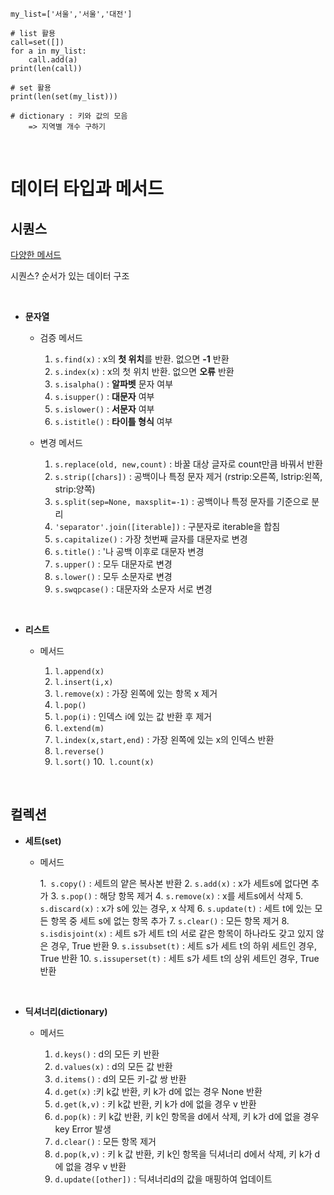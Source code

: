 ```
my_list=['서울','서울','대전']

# list 활용
call=set([])
for a in my_list:
    call.add(a)
print(len(call))

# set 활용
print(len(set(my_list)))

# dictionary : 키와 값의 모음
    => 지역별 개수 구하기
```

<br/>

# 데이터 타입과 메서드

## 시퀀스
[다양한 메서드](https://docs.python.org/ko/3/tutorial/datastructures.html#)

시퀀스? 순서가 있는 데이터 구조

<br/>

- **문자열**

    - 검증 메서드

        1. `s.find(x)` : x의 **첫 위치**를 반환. 없으면 **-1** 반환
        2. `s.index(x)` : x의 첫 위치 반환. 없으면 **오류** 반환
        3. `s.isalpha()` : **알파벳** 문자 여부
        4. `s.isupper()` : **대문자** 여부
        5. `s.islower()` : **서문자** 여부
        6. `s.istitle()` : **타이틀 형식** 여부

    - 변경 메서드

        1. `s.replace(old, new,count)` : 바꿀 대상 글자로 count만큼 바꿔서 반환
        2. `s.strip([chars])` : 공백이나 특정 문자 제거 (rstrip:오른쪽, lstrip:왼쪽, strip:양쪽)
        3. `s.split(sep=None, maxsplit=-1)` : 공백이나 특정 문자를 기준으로 분리
        4. `'separator'.join([iterable])` : 구분자로 iterable을 합침
        5. `s.capitalize()` : 가장  첫번째 글자를 대문자로 변경
        6. `s.title()` : '나 공백 이후로 대문자 변경
        7. `s.upper()` : 모두 대문자로 변경
        8. `s.lower()` : 모두 소문자로 변경
        9. `s.swqpcase()` : 대문자와 소문자 서로 변경

<br/>

- **리스트**

    - 메서드

        1. `l.append(x)`
        2. `l.insert(i,x)` 
        3. `l.remove(x)` : 가장 왼쪽에 있는 항목 x 제거
        4. `l.pop()`
        5. `l.pop(i)` : 인덱스 i에 있는 값 반환 후 제거
        6. `l.extend(m)`
        7. `l.index(x,start,end)` : 가장 왼쪽에 있는 x의 인덱스 반환
        8. `l.reverse()`
        9. `l.sort()`
        10.` l.count(x)`

<br/>

## 컬렉션

- **세트(set)**

    - 메서드

        1.` s.copy()` : 세트의 얕은 복사본 반환
        2. `s.add(x)` : x가 세트s에 없다면 추가
        3. `s.pop()` : 해당 항목 제거
        4. `s.remove(x)` : x를 세트s에서 삭제
        5. `s.discard(x)` : x가 s에 있는 경우, x 삭제
        6. `s.update(t)` : 세트 t에 있는 모든 항목 중 세트 s에 없는 항목 추가
        7. `s.clear()` : 모든 항목 제거
        8. `s.isdisjoint(x)` : 세트 s가 세트 t의 서로 같은 항목이 하나라도 갖고 있지 않은 경우, True 반환
        9. `s.issubset(t)` : 세트 s가 세트 t의 하위 세트인 경우, True 반환
        10. `s.issuperset(t)` : 세트 s가 세트 t의 상위 세트인 경우, True 반환

<br/>

- **딕셔너리(dictionary)**

    - 메서드

        1. `d.keys()` : d의 모든 키 반환
        2. `d.values(x)` : d의 모든 값 반환
        3. `d.items()` : d의 모든 키-값 쌍 반환
        4. `d.get(x)` :키 k값 반환, 키 k가 d에 없는 경우 None 반환
        5. `d.get(k,v)` : 키 k값 반환, 키 k가 d에 없을 경우 v 반환
        6. `d.pop(k)` : 키 k값 반환, 키 k인 항목을 d에서 삭제, 키 k가 d에 없을 경우 key Error 발생
        7. `d.clear()` : 모든 항목 제거
        8. `d.pop(k,v)` : 키 k 값 반환, 키 k인 항목을 딕셔너리 d에서 삭제, 키 k가 d에 없을 경우 v 반환
        9. `d.update([other])` : 딕셔너리d의 값을 매핑하여 업데이트